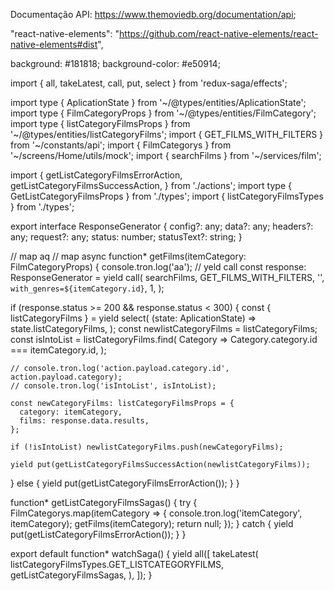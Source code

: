Documentação API: https://www.themoviedb.org/documentation/api;

"react-native-elements": "https://github.com/react-native-elements/react-native-elements#dist",

background: #181818;
background-color: #e50914;


import { all, takeLatest, call, put, select } from 'redux-saga/effects';

import type { AplicationState } from '~/@types/entities/AplicationState';
import type { FilmCategoryProps } from '~/@types/entities/FilmCategory';
import type { listCategoryFilmsProps } from '~/@types/entities/listCategoryFilms';
import { GET_FILMS_WITH_FILTERS } from '~/constants/api';
import { FilmCategorys } from '~/screens/Home/utils/mock';
import { searchFilms } from '~/services/film';

import {
  getListCategoryFilmsErrorAction,
  getListCategoryFilmsSuccessAction,
} from './actions';
import type { GetListCategoryFilmsProps } from './types';
import { listCategoryFilmsTypes } from './types';

export interface ResponseGenerator {
  config?: any;
  data?: any;
  headers?: any;
  request?: any;
  status: number;
  statusText?: string;
}

// map aq
// map async
function* getFilms(itemCategory: FilmCategoryProps) {
  console.tron.log('aa');
  // yeld call
  const response: ResponseGenerator = yield call(
    searchFilms,
    GET_FILMS_WITH_FILTERS,
    '',
    `with_genres=${itemCategory.id}`,
    1,
  );

  if (response.status >= 200 && response.status < 300) {
    const { listCategoryFilms } = yield select(
      (state: AplicationState) => state.listCategoryFilms,
    );
    const newlistCategoryFilms = listCategoryFilms;
    const isIntoList = listCategoryFilms.find(
      Category => Category.category.id === itemCategory.id,
    );

    // console.tron.log('action.payload.category.id', action.payload.category);
    // console.tron.log('isIntoList', isIntoList);

    const newCategoryFilms: listCategoryFilmsProps = {
      category: itemCategory,
      films: response.data.results,
    };

    if (!isIntoList) newlistCategoryFilms.push(newCategoryFilms);

    yield put(getListCategoryFilmsSuccessAction(newlistCategoryFilms));
  } else {
    yield put(getListCategoryFilmsErrorAction());
  }
}

function* getListCategoryFilmsSagas() {
  try {
    FilmCategorys.map(itemCategory => {
      console.tron.log('itemCategory', itemCategory);
      getFilms(itemCategory);
      return null;
    });
  } catch {
    yield put(getListCategoryFilmsErrorAction());
  }
}

export default function* watchSaga() {
  yield all([
    takeLatest(
      listCategoryFilmsTypes.GET_LISTCATEGORYFILMS,
      getListCategoryFilmsSagas,
    ),
  ]);
}
